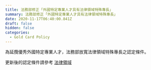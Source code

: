 ```yaml
---
title: 法務部修正「外國特定專業人才具有法律領域特殊專長」
summary: 法務部修正「外國特定專業人才具有法律領域特殊專長」
date: 2020-11-17T06:40:00.841Z
draft: false
hidden: false
categories:
  - Gold Card Policy
---
```

為延攬優秀外國特定專業人才，法務部放寬法律領域特殊專長之認定條件。

更新後的認定條件請參考 [法律領域](https://staging.taiwangoldcard.tw/zh/qualification/field-of-law/)